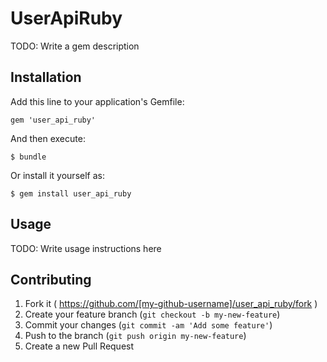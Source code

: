 # UserApiRuby

TODO: Write a gem description

## Installation

Add this line to your application's Gemfile:

    gem 'user_api_ruby'

And then execute:

    $ bundle

Or install it yourself as:

    $ gem install user_api_ruby

## Usage

TODO: Write usage instructions here

## Contributing

1. Fork it ( https://github.com/[my-github-username]/user_api_ruby/fork )
2. Create your feature branch (`git checkout -b my-new-feature`)
3. Commit your changes (`git commit -am 'Add some feature'`)
4. Push to the branch (`git push origin my-new-feature`)
5. Create a new Pull Request

